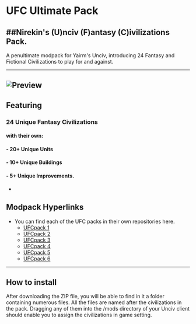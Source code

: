 # UFC Ultimate Pack
##Nirekin's (U)nciv (F)antasy (C)ivilizations Pack.
-
A penultimate modpack for Yairm's Unciv, introducing 24 Fantasy and Fictional Civilizations to play for and against.

---
![Preview](https://cdn.discordapp.com/attachments/556615339849416736/702585704680652930/UltimatePack.png)
---
## Featuring

### 24 Unique Fantasy Civilizations 
#### with their own:
#### - 20+ Unique Units
  
#### - 10+ Unique Buildings
  
#### - 5+ Unique Improvements.

-
## Modpack Hyperlinks
* You can find each of the UFC packs in their own repositories here.
  * [UFCpack 1](https://github.com/Nirekin-sys/UFCpack-1)
  * [UFCpack 2](https://github.com/Nirekin-sys/UFCpack-2)
  * [UFCpack 3](https://github.com/Nirekin-sys/UFCpack-3)
  * [UFCpack 4](https://github.com/Nirekin-sys/UFCpack-4)
  * [UFCpack 5](https://github.com/Nirekin-sys/UFCpack-5)
  * [UFCpack 6](https://github.com/Nirekin-sys/UFCpack-6)
---
## How to install
After downloading the ZIP file, you will be able to find in it a folder containing numerous files. All the files are named after the civilizations in the pack. Dragging any of them into the /mods directory of your Unciv client should enable you to assign the civilizations in game setting.

